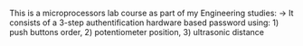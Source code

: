 This is a microprocessors lab course as part of my Engineering studies:
  -> It consists of a 3-step authentification hardware based password using: 1) push buttons order, 2) potentiometer position, 3) ultrasonic distance
